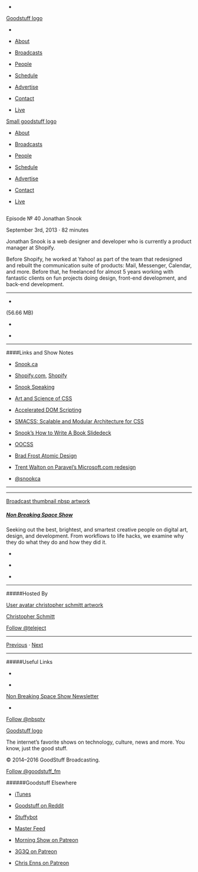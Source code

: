 

-
[Goodstuff logo](http://www.goodstuff.fm/)[](/assets/goodstuff_logo-17c1fe6f378352de5d7345f76152130b.svg)

-


-  [About](/about)

-  [Broadcasts](/broadcasts)

-  [People](/people)

-  [Schedule](/schedule)

-  [Advertise](/advertise)

-  [Contact](/contact)

-  [Live](/live)


[Small goodstuff logo](http://www.goodstuff.fm/)[](/assets/small_goodstuff_logo-bf032e72b9ec41494f4d90905f1ad619.svg)


-  [About](/about)

-  [Broadcasts](/broadcasts)

-  [People](/people)

-  [Schedule](/schedule)

-  [Advertise](/advertise)

-  [Contact](/contact)

-  [Live](/live)


##
Episode № 40
Jonathan Snook


September 3rd, 2013
&middot;
82
minutes


Jonathan Snook is a web designer and developer who is currently a product manager at Shopify.


Before Shopify, he worked at Yahoo! as part of the team that redesigned and rebuilt the communication suite of products: Mail, Messenger, Calendar, and more. Before that, he freelanced for almost 5 years working with fantastic clients on fun projects doing design, front-end development, and back-end development.


------------------------------


-
[](http://podcasts-1.feedpress.co/10609/nbsp-40.mp3)(56.66 MB)

-
[](http://twitter.com/intent/tweet?text=Non%20Breaking%20Space%20Show%20%E2%84%96%2040%20on%20@goodstuff_fm%20-%20http://goodstuff.fm/nbsp/40)

-
[](http://www.facebook.com/sharer/sharer.php?u=http://goodstuff.fm/nbsp/40)


------------------------------


####Links and Show Notes

-  [Snook.ca](http://snook.ca/)

-  [Shopify.com](http://www.shopify.com),  [Shopify](http://www.linkedin.com/company/shopify)

-  [Snook Speaking](http://snook.ca/pages/speaking)

-  [Art and Science of CSS](http://www.amazon.com/Art-Science-CSS-Jonathan-Snook/dp/B00D9TSAZG/ref=sr_1_1?s=books&ie=UTF8&qid=1376600577&sr=1-1)

-  [Accelerated DOM Scripting](http://www.amazon.com/gp/product/1590597648/702-3295721-8680041?ie=UTF8&tag=snookca0f-20&linkCode=xm2&camp=15121&creativeASIN=1590597648)

-  [SMACSS: Scalable and Modular Architecture for CSS](http://smacss.com/)

-  [Snook’s How to Write A Book Slidedeck](https://speakerdeck.com/snookca/how-to-write-a-book)

-  [OOCSS](http://www.slideshare.net/stubbornella/what-is-object-oriented-css)

-  [Brad Frost Atomic Design](http://bradfrostweb.com/blog/post/atomic-web-design/)

-  [Trent Walton on Paravel’s Microsoft.com redesign](http://trentwalton.com/2012/10/03/a-new-microsoft-com/)

-  [@snookca](https://twitter.com/snookca)


------------------------------


------------------------------


[Broadcast thumbnail nbsp artwork](/nbsp)[](https://goodstuffs3.s3.amazonaws.com/uploads/broadcast/image/19/broadcast_thumbnail_nbsp_artwork.png)

##### [Non Breaking Space Show](/nbsp)


Seeking out the best, brightest, and smartest creative people on digital art, design, and development. From workflows to life hacks, we examine why they do what they do and how they did it.

-
[](http://itunes.apple.com/us/podcast/the-non-breaking-space-show/id507162981)

-
[](http://feeds.goodstuff.fm/nbsp)

-
[](mailto:chris@goodstuff.fm?cc=sponsorship%40goodstuff.fm&subject=%5BGoodStuff%20FM%5D%20Sponsorship%20Inquiry%20for%20Non%20Breaking%20Space%20Show)


------------------------------


#####Hosted By


[User avatar christopher schmitt artwork](/people/christopher-schmitt)[](https://goodstuffs3.s3.amazonaws.com/uploads/user/avatar/20/user_avatar_christopher-schmitt_artwork.png)

[Christopher Schmitt](/people/christopher-schmitt)


[Follow @teleject](https://twitter.com/teleject)


------------------------------


[Previous](/nbsp/39)
&middot;
[Next](/nbsp/41)


------------------------------


#####Useful Links

-
[](mailto:chris@goodstuff.fm?subject=%5BGoodstuff%20FM%5D%20Feedback%20for%20Non%20Breaking%20Space%20Show)

-
[Non Breaking Space Show Newsletter](http://www.goodstuff.fm/nbsp/newsletter)


-
[Follow @nbsptv](https://twitter.com/nbsptv)


[Goodstuff logo](http://www.goodstuff.fm/)[](/assets/goodstuff_logo-17c1fe6f378352de5d7345f76152130b.svg)


The internet’s favorite shows on technology, culture, news and more. You know, just the good stuff.


&copy; 2014&ndash;2016 GoodStuff Broadcasting.

[Follow @goodstuff_fm](https://twitter.com/goodstufffm)


######Goodstuff Elsewhere

-  [iTunes](https://itunes.apple.com/us/artist/goodstuff-fm/id843385597?mt=2)

-  [Goodstuff on Reddit](https://www.reddit.com/r/Goodstuff_fm/)

-  [Stuffybot](http://stuffybot.goodstuff.fm)

-  [Master Feed](/master/feed)

-  [Morning Show on Patreon](https://www.patreon.com/morningshow)

-  [3G3Q on Patreon](https://www.patreon.com/3g3q)

-  [Chris Enns on Patreon](https://www.patreon.com/ichris)
